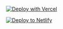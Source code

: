 [![Deploy with Vercel](https://vercel.com/button)](https://vercel.com/new/clone?repository-url=https://github.com/t3volabs/t3vo-app)

[![Deploy to Netlify](https://www.netlify.com/img/deploy/button.svg)](https://app.netlify.com/start/deploy?repository=https://github.com/t3volabs/t3vo-app)
